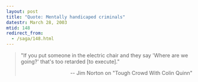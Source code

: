 ```yaml
---
layout: post
title: "Quote: Mentally handicaped criminals"
datestr: March 28, 2003
mtid: 148
redirect_from:
  - /saga/148.html
---
```

<blockquote>
"If you put someone in the electric chair and they say 'Where are we going?' that's too retarded [to execute]."
<p align="right">-- Jim Norton on "Tough Crowd With Colin Quinn"</blockquote>

